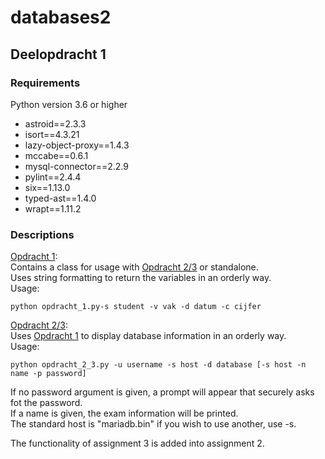 # databases2

## Deelopdracht 1

### Requirements
Python version 3.6 or higher
* astroid==2.3.3  
* isort==4.3.21  
* lazy-object-proxy==1.4.3  
* mccabe==0.6.1  
* mysql-connector==2.2.9  
* pylint==2.4.4  
* six==1.13.0  
* typed-ast==1.4.0  
* wrapt==1.11.2  

### Descriptions
[Opdracht 1](opdracht_1.py):  
Contains a class for usage with [Opdracht 2/3](opdracht_2_2.py) or standalone.  
Uses string formatting to return the variables in an orderly way.  
Usage:   
```shell script
python opdracht_1.py-s student -v vak -d datum -c cijfer
```

[Opdracht 2/3](opdracht_2_3.py):  
Uses [Opdracht 1](opdracht_1.py) to display database information in an orderly way.  
Usage:
```shell script
python opdracht_2_3.py -u username -s host -d database [-s host -n name -p password]
```
If no password argument is given, a prompt will appear that securely asks fot the password.  
If a name is given, the exam information will be printed.  
The standard host is "mariadb.bin" if you wish to use another, use -s.

The functionality of assignment 3 is added into assignment 2.